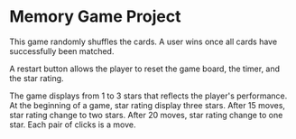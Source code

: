 # Memory Game Project

This game randomly shuffles the cards. A user wins once all cards have successfully been matched.

A restart button allows the player to reset the game board, the timer, and the star rating.

The game displays from 1 to 3 stars that reflects the player's performance. At the beginning of a game, star rating display three stars. After 15 moves, star rating change to two stars. After 20 moves, star rating change to one star. Each pair of clicks is a move.


